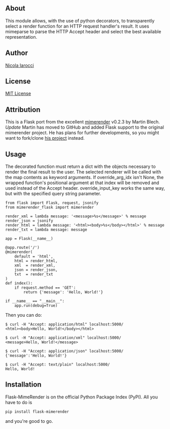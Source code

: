 ## About ##
This module allows, with the use of python decorators, to transparently select a render function for an HTTP request handler's result. It uses mimeparse to parse the HTTP Accept header and select the best available representation.

## Author ##
[Nicola Iarocci](mailto:nicola@nicolaiarocci.com)

## License ##
[MIT License](http://www.opensource.org/licenses/mit-license.php)

## Attribution ##
This is a Flask port from the excellent [mimerender](http://code.google.com/p/mimerender/) v0.2.3 by Martin Blech. *Update* Martin has moved to GitHub and added Flask support to the original mimerender project. He has plans for further developments, so you might want to fork/clone [his project](https://github.com/martinblech/mimerender) instead.

## Usage ##
The decorated function must return a dict with the objects necessary to
render the final result to the user. The selected renderer will be called
with the map contents as keyword arguments.
If override_arg_idx isn't None, the wrapped function's positional argument
at that index will be removed and used instead of the Accept header.
override_input_key works the same way, but with the specified query string 
parameter.

	from flask import Flask, request, jsonify
	from mimerender_flask import mimerender

	render_xml = lambda message: '<message>%s</message>' % message
	render_json = jsonify
	render_html = lambda message: '<html><body>%s</body></html>' % message
	render_txt = lambda message: message

	app = Flask(__name__)

	@app.route('/')
	@mimerender(
	    default = 'html',
	    html = render_html,
	    xml  = render_xml,
	    json = render_json,
	    txt  = render_txt
	)
	def index():
		if request.method == 'GET':
			return {'message': 'Hello, World!'}

	if __name__ == "__main__":
	    app.run(debug=True)

Then you can do:

	$ curl -H "Accept: application/html" localhost:5000/
	<html><body>Hello, World!</body></html>

	$ curl -H "Accept: application/xml" localhost:5000/
	<message>Hello, World!</message>

	$ curl -H "Accept: application/json" localhost:5000/
	{'message':'Hello, World!'}

	$ curl -H "Accept: text/plain" localhost:5000/
	Hello, World!

## Installation ##
Flask-MimeRender is on the official Python Package Index (PyPI). All you have to do is

	pip install flask-mimerender

and you're good to go.

